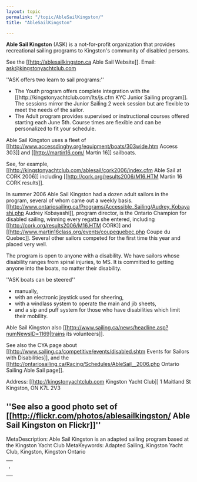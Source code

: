 ```yaml
---
layout: topic
permalink: "/topic/AbleSailKingston/"
title: "AbleSailKingston"

---
```


<strong>Able Sail Kingston</strong> (ASK) is a not-for-profit organization that provides recreational sailing programs to Kingston's community of disabled persons.

<div id="flickrBadgeTarget"></div>

See the [[http://ablesailkingston.ca Able Sail Website]].
Email: ask@kingstonyachtclub.com


''ASK offers two learn to sail programs:''
<ul>
<li>The Youth program offers complete integration with the [[http://kingstonyachtclub.com/lts/js.cfm KYC Junior Sailing program]]. The sessions mirror the Junior Sailing 2 week session but are flexible to meet the needs of the sailor.
<li>The Adult program provides supervised or instructional courses offered starting each June 5th. Course times are flexible and can be personalized to fit your schedule.
</ul>

Able Sail Kingston uses a fleet of [[http://www.accessdinghy.org/equipment/boats/303wide.htm Access 303]] and [[http://martin16.com/ Martin 16]] sailboats.

See, for example, [[http://kingstonyachtclub.com/ablesail/cork2006/index.cfm Able Sail at CORK 2006]] including [[http://cork.org/results2006/M16.HTM Martin 16 CORK results]].

In summer 2006 Able Sail Kingston had a dozen adult sailors in the program, several of whom came out a weekly basis. [[http://www.ontariosailing.ca/Programs/Accessible_Sailing/Audrey_Kobayashi.php Audrey Kobayashi]], program director, is the Ontario Champion for disabled sailing, winning every regatta she entered, including [[http://cork.org/results2006/M16.HTM CORK]] and [[http://www.martin16class.org/events/coupequebec.php Coupe du Quebec]]. Several other sailors competed for the first time this year and placed very well.

The program is open to anyone with a disability. We have sailors whose disability ranges from spinal injuries, to MS. It is committed to getting anyone into the boats, no matter their disability.

''ASK boats can be steered''
* manually,
* with an electronic joystick used for sheering,
* with a windlass system to operate the main and jib sheets,
* and a sip and puff system for those who have disabilities which limit their mobility.


Able Sail Kingston also [[http://www.sailing.ca/news/headline.asp?numNewsID=1169|trains its volunteers]].

See also the CYA page about [[http://www.sailing.ca/competitive/events/disabled.shtm Events for Sailors with Disabilities]], and the [[http://ontariosailing.ca/Racing/Schedules/AbleSail__2006.php Ontario Sailing Able Sail page]].


Address:
 [[http://kingstonyachtclub.com Kingston Yacht Club]]
 1 Maitland St
 Kingston, ON K7L 2V3


''See also a good photo set of [[http://flickr.com/photos/ablesailkingston/ Able Sail Kingston on Flickr]]''
----
MetaDescription: Able Sail Kingston is an adapted sailing program based at the Kingston Yacht Club
MetaKeywords: Adapted Sailing, Kingston Yacht Club, Kingston, Kingston Ontario

<!-- Start of Flickr Badge -->
<style type="text/css">
#flickr_badge_source_txt {padding: 0; font: 11px Arial, Helvetica, Sans serif; color: #666666;}
#flickr_badge_icon {display: block !important; margin: 0 !important; border: 1px solid rgb(0, 0, 0) !important;}
#flickr_icon_td {padding: 0 5px 0 0 !important;}
.flickr_badge_image {text-align: center !important;}
.flickr_badge_image img {border: 1px solid black !important;}
#flickr_www {display: block; text-align: left; padding: 0 10px 0 10px !important; font: 11px Arial, Helvetica, Sans serif !important; color: #3993ff !important;}
#flickr_badge_uber_wrapper a:hover, #flickr_badge_uber_wrapper a:link, #flickr_badge_uber_wrapper a:active, #flickr_badge_uber_wrapper a:visited {text-decoration: none !important; background: inherit !important; color: #3993ff;}
#flickr_badge_wrapper {background-color: #ffffff; border: solid 1px #000000;}
#flickr_badge_source {padding: 0 !important; font: 11px Arial, Helvetica, Sans serif !important; color: #666666 !important;}
</style>
<table id="flickr_badge_uber_wrapper">
<tr><td><table id="flickr_badge_wrapper"><tr><script type="text/javascript" src="http://www.flickr.com/badge_code_v2.gne?show_name=1&count=4&display=latest&size=m&layout=h&source=user_set&user=45336357%40N00&set=72157594322178310&context=in%2Fset-72157594474235107%2F"></script></tr></table></td></tr>
</table>
<!-- End of Flickr Badge -->

<script type="text/javascript">
var foo=$("body>a")
foo.detach();
$("#flickrBadgeTarget").append(foo);
$("#flickr_badge_uber_wrapper").remove();
</script>

